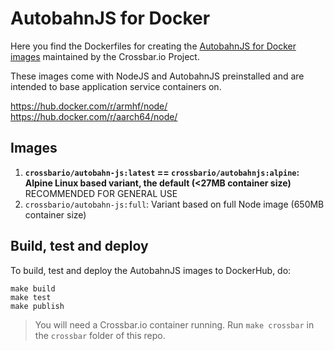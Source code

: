 # AutobahnJS for Docker

Here you find the Dockerfiles for creating the [AutobahnJS for Docker images](https://hub.docker.com/r/crossbario/autobahn-js/) maintained by the Crossbar.io Project.

These images come with NodeJS and AutobahnJS preinstalled and are intended to base application service containers on.


https://hub.docker.com/r/armhf/node/
https://hub.docker.com/r/aarch64/node/


## Images

1. **`crossbario/autobahn-js:latest` == `crossbario/autobahnjs:alpine`: Alpine Linux based variant, the default (<27MB container size)** RECOMMENDED FOR GENERAL USE
2. `crossbario/autobahn-js:full`: Variant based on full Node image (650MB container size)

## Build, test and deploy

To build, test and deploy the AutobahnJS images to DockerHub, do:

```console
make build
make test
make publish
```

> You will need a Crossbar.io container running. Run `make crossbar` in the `crossbar` folder of this repo.
